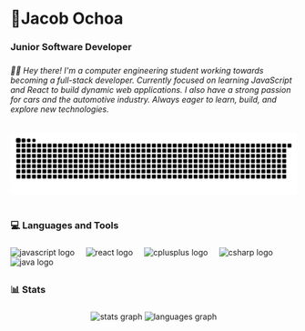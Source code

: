 <h1 align="left">🎱Jacob Ochoa</h1>

###

<h3 align="left">Junior Software Developer</h3>

###

<h6 align="left">👋🏼 Hey there! I'm a computer engineering student working towards becoming a full-stack developer. Currently focused on learning JavaScript and React to build dynamic web applications. I also have a strong passion for cars and the automotive industry. Always eager to learn, build, and explore new technologies.</h3>

###

<picture>
  <source media="(prefers-color-scheme: dark)" srcset="https://raw.githubusercontent.com/jacobtochoa/jacobtochoa/output/github-snake-dark.svg" />
  <source media="(prefers-color-scheme: light)" srcset="https://raw.githubusercontent.com/jacobtochoa/jacobtochoa/output/github-snake.svg" />
  <img alt="github-snake" src="https://raw.githubusercontent.com/jacobtochoa/jacobtochoa/output/github-snake.svg" />
</picture>

###

<h1 align="left"></h1>

###

<h3 align="left">💻 Languages and Tools</h3>

###

<div align="left">
  <img src="https://cdn.jsdelivr.net/gh/devicons/devicon/icons/javascript/javascript-original.svg" height="40" alt="javascript logo"  />
  <img width="12" />
  <img src="https://cdn.jsdelivr.net/gh/devicons/devicon/icons/react/react-original.svg" height="40" alt="react logo"  />
  <img width="12" />
  <img src="https://cdn.jsdelivr.net/gh/devicons/devicon/icons/cplusplus/cplusplus-original.svg" height="40" alt="cplusplus logo"  />
  <img width="12" />
  <img src="https://cdn.jsdelivr.net/gh/devicons/devicon/icons/csharp/csharp-original.svg" height="40" alt="csharp logo"  />
  <img width="12" />
  <img src="https://cdn.jsdelivr.net/gh/devicons/devicon/icons/java/java-original.svg" height="40" alt="java logo"  />
</div>

###

<h2 align="left"></h2>

###

<h3 align="left">📊 Stats</h3>

###

<div align="center">
  <img src="https://github-readme-stats.vercel.app/api?username=jacobtochoa&hide_title=false&hide_rank=false&show_icons=true&include_all_commits=true&count_private=true&disable_animations=false&theme=dracula&locale=en&hide_border=false&order=1" height="150" alt="stats graph"  />
  <img src="https://github-readme-stats.vercel.app/api/top-langs?username=jacobtochoa&locale=en&hide_title=false&layout=compact&card_width=320&langs_count=5&theme=dracula&hide_border=false&order=2" height="150" alt="languages graph"  />
</div>

###

<h2 align="left"></h2>

###
